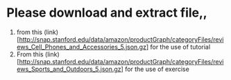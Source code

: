 # Please download and extract file,,
1) from this (link)[http://snap.stanford.edu/data/amazon/productGraph/categoryFiles/reviews_Cell_Phones_and_Accessories_5.json.gz] for the use of tutorial
2) From this (link)[http://snap.stanford.edu/data/amazon/productGraph/categoryFiles/reviews_Sports_and_Outdoors_5.json.gz] for the use of exercise
